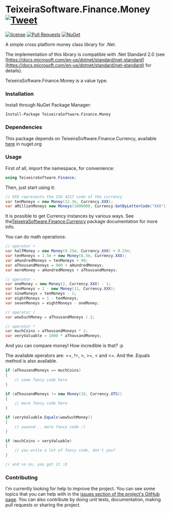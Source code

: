 # TeixeiraSoftware.Finance.Money [![Tweet](https://img.shields.io/twitter/url/http/shields.io.svg?style=social)](https://twitter.com/intent/tweet?text=A%20simple%20money%20class%20library&url=https://TeixeiraSoftware.github.io/TeixeiraSoftware.Finance.Money/&hashtags=money,finance,software,dotnet,crossplatform)

[![license](https://img.shields.io/github/license/mashape/apistatus.svg)](https://github.com/TeixeiraSoftware/TeixeiraSoftware.Finance.Money/blob/master/LICENSE)
[![Pull Requests](https://img.shields.io/badge/Pull%20Requests-Welcome-brightgreen.svg)](https://github.com/TeixeiraSoftware/TeixeiraSoftware.Finance.Money/blob/master/CONTRIBUTING.md)
[![NuGet](https://img.shields.io/nuget/dt/currency.svg)](https://www.nuget.org/packages/TeixeiraSoftware.Finance.Money/)

A simple cross platform money class library for .Net.

The implementation of this library is compatible with .Net Standard 2.0 (see [https://docs.microsoft.com/en-us/dotnet/standard/net-standard](https://docs.microsoft.com/en-us/dotnet/standard/net-standard) for details).

TeixeiraSoftware.Finance.Money is a value type.

### Installation

Install through NuGet Package Manager:
```
Install-Package TeixeiraSoftware.Finance.Money
```

### Dependencies

This package depends on TeixeiraSoftware.Finance.Currency, available [here](https://www.nuget.org/packages/TeixeiraSoftware.Finance.Money/) in nuget.org

### Usage
First of all, import the namespace, for convenience:
``` c#
using TeixeiraSoftware.Finance;
```

Then, just start using it:

``` c#
// XXX represents the ISO 4217 code of the currency
var tenMoneys = new Money(12.3m, Currency.XXX);
var aMillionMoneys new Moneys(1000000, Currency.GetByLetterCode("XXX"));
```

It is possible to get Currency instances by various ways. See the[TeixeiraSoftware.Finance.Currency](https://TeixeiraSoftware.github.io/TeixeiraSoftware.Finance.Currency/) package documentation for more info.

You can do math operations:

``` c#
// operator +
var halfMoney = new Money(0.25m, Currency.XXX) + 0.25m;
var tenMoneys = 1.5m + new Money(8.5m, Currency.XXX);
var aHundredMoneys = tenMoneys + 90;
var aThousandMoneys = 900 + aHundredMoneys;
var moreMoney = aHundredMoneys + aThousandMoneys;

// operator -
var oneMoney = new Money(2, Currency.XXX) - 1;
var tenMoneys = 1 - new Money(11, Currency.XXX);
var nineMoneys = tenMoneys - 1;
var eightMoneys = 1 - tenMoneys;
var sevenMoneys = eightMoneys - oneMoney;

// operator /
var wowSuchMoney = aThousandMoneys / 2;

// operator *
var muchCoins = aThousandMoneys * 2;
var veryValuable = 1000 * aThousandMoneys;
```

And you can compare money! How incredible is that? :p

The available operators are: ==, !=, >, >=, < and <=. And the .Equals method is also available.

``` c#
if (aThousandMoneys == muchCoins)
{
    // some fancy code here
}

if (aThousandMoneys != new Money(10, Currency.XTS))
{
    // more fancy code here
}

if (veryValuable.Equals(wowSuchMoney))
{
    // aaaand... more fancy code :)
}

if (muchCoins > veryValuable)
{
    // you write a lot of fancy code, don't you?
}

// and so on, you got it :D
```

### Contributing
I'm currently looking for help to improve the project. You can see some topics that you can help with in the [issues section of the project's GitHub page](https://github.com/TeixeiraSoftware/TeixeiraSoftware.Finance.Money/issues).
You can also contribute by doing unit tests, documentation, making pull requests or sharing the project.
